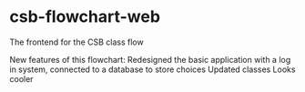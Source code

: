 # csb-flowchart-web
The frontend for the CSB class flow

New features of this flowchart:
Redesigned the basic application with a log in system, connected to a database to store choices
Updated classes
Looks cooler
